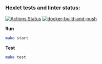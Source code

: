 ### Hexlet tests and linter status:
[![Actions Status](https://github.com/LilDrugHill/devops-for-programmers-project-74/workflows/hexlet-check/badge.svg)](https://github.com/LilDrugHill/devops-for-programmers-project-74/actions)
[![docker-build-and-push](https://github.com/LilDrugHill/devops-for-programmers-project-74/actions/workflows/push.yml/badge.svg)](https://github.com/LilDrugHill/devops-for-programmers-project-74/actions/workflows/push.yml)

**Run**

```bash
make start
```

**Test**

```bash
make test
```

